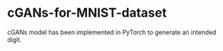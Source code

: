 # cGANs-for-MNIST-dataset
cGANs model has been implemented in PyTorch to generate an intended digit. 
